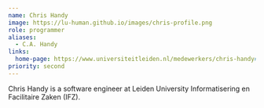 ```yaml
---
name: Chris Handy
image: https://lu-human.github.io/images/chris-profile.png
role: programmer
aliases:
  - C.A. Handy
links: 
  home-page: https://www.universiteitleiden.nl/medewerkers/chris-handy#tab-1
priority: second
---
```


Chris Handy is a software engineer at Leiden University Informatisering en Facilitaire Zaken (IFZ).



